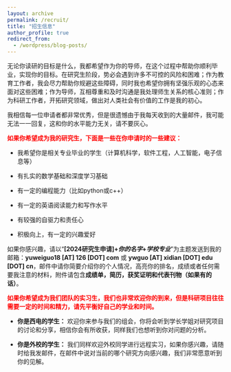 ```yaml
---
layout: archive
permalink: /recruit/
title: "招生信息"
author_profile: true
redirect_from:
  - /wordpress/blog-posts/
---
```


无论你读研的目标是什么，我都希望作为你的导师，在这个过程中帮助你顺利毕业，实现你的目标。在研究生阶段，势必会遇到许多不可控的风险和困难；作为教育工作者，我会尽力帮助你规避这些障碍，同时我也希望你拥有坚强乐观的心态来面对这些困难；作为导师，互相尊重和及时沟通是我处理师生关系的核心准则；作为科研工作者，开拓研究领域，做出对人类社会有价值的工作是我的初心。

我相信每一位申请者都非常优秀，但是很遗憾由于我每天收到的大量邮件，我可能无法一一回复，这和你的水平能力无关，请不要灰心。


<div style="color: red; font-weight: bold;">如果你希望成为我的研究生，下面是一些在你申请时的一些建议：</div>

- 我希望你是相关专业毕业的学生（计算机科学，软件工程，人工智能，电子信息等）

- 有扎实的数学基础和深度学习基础

- 有一定的编程能力（比如python或c++）

- 有一定的英语阅读能力和写作水平

- 有较强的自驱力和责任心

- 积极向上，有一定的兴趣爱好

如果你感兴趣，请以“**[2024研究生申请]+$你的名字$+$学校专业$**”为主题发送到我的邮箱：**yuweiguo18 [AT] 126 [DOT] com** 或 **ywguo [AT] xidian [DOT] edu [DOT] cn**，邮件中请你简要介绍你的个人情况，高亮你的排名，成绩或者任何需要我注意的材料，附件请包含**成绩单，简历，获奖证明和代表刊物（如果有的话）**。


<div style="color: red; font-weight: bold;">如果你希望成为我们团队的实习生，我们也非常欢迎你的到来，但是科研项目往往需要一定的时间和精力，请先平衡好自己的学业和时间。</div>

- **你是西电的学生：** 欢迎你来参与我们的组会，你将会听到学长学姐对研究项目的讨论和分享，相信你会有所收获，同样我们也想听到你对问题的分析。

- **你是外校的学生：** 我们同样欢迎外校同学进行远程实习，如果你感兴趣，请随时给我发邮件，在邮件中说对当前的哪个研究方向感兴趣，我们非常愿意听到你的见解。

